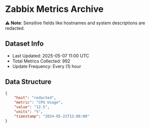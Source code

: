 # Zabbix Metrics Archive

⚠️ **Note**: Sensitive fields like hostnames and system descriptions are redacted.

## Dataset Info
- Last Updated: 2025-05-07 11:00 UTC
- Total Metrics Collected: 992
- Update Frequency: Every (1) hour

## Data Structure
```json
{
    "host": "redacted",
    "metric": "CPU Usage",
    "value": "12.5",
    "units": "%",
    "timestamp": "2024-05-21T12:00:00"
}
```

